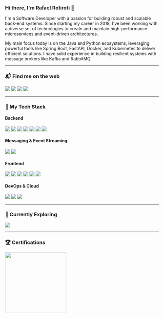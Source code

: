 ### Hi there, I'm Rafael Rotiroti 👋

<p>I'm a Software Developer with a passion for building robust and scalable back-end systems. Since starting my career in 2018, I've been working with a diverse set of technologies to create and maintain high-performance microservices and event-driven architectures.</p>
<p>My main focus today is on the Java and Python ecosystems, leveraging powerful tools like Spring Boot, FastAPI, Docker, and Kubernetes to deliver efficient solutions. I have solid experience in building resilient systems with message brokers like Kafka and RabbitMQ.</p>

---

### 📬 Find me on the web

<a href="https://www.linkedin.com/in/rotirotirafa/" target="_blank"><img src="https://img.shields.io/badge/-LinkedIn-%230077B5?style=for-the-badge&logo=linkedin&logoColor=white" target="_blank"></a>
<a href="mailto:rotirotirafa@gmail.com" target="_blank"><img src="https://img.shields.io/badge/-Gmail-%23c14438?style=for-the-badge&logo=gmail&logoColor=white" target="_blank"></a>
<a href="https://dev.to/rotirotirafa" target="_blank"><img src="https://img.shields.io/badge/dev.to-0A0A0A?style=for-the-badge&logo=dev.to&logoColor=white" target="_blank"></a>
<a href="https://www.twitch.tv/rafael_rotiroti" target="_blank"><img src="https://img.shields.io/badge/Twitch-9146FF?style=for-the-badge&logo=twitch&logoColor=white" target="_blank"></a>

---

### 🚀 My Tech Stack

#### **Backend**
<p>
  <img src="https://img.shields.io/badge/Java-ED8B00?style=for-the-badge&logo=openjdk&logoColor=white">
  <img src="https://img.shields.io/badge/SpringBoot-6DB33F?style=for-the-badge&logo=Spring&logoColor=white">
  <img src="https://img.shields.io/badge/Python-14354C?style=for-the-badge&logo=python&logoColor=white">
  <img src="https://img.shields.io/badge/Django-092E20?style=for-the-badge&logo=django&logoColor=white">
  <img src="https://img.shields.io/badge/Flask-000000?style=for-the-badge&logo=flask&logoColor=white">
  <img src="https://img.shields.io/badge/PHP-777BB4?style=for-the-badge&logo=php&logoColor=white">
  <img src="https://img.shields.io/badge/Laravel-FF2D20?style=for-the-badge&logo=laravel&logoColor=white">
</p>

#### **Messaging & Event Streaming**
<p>
  <img src="https://img.shields.io/badge/Apache%20Kafka-231F20?style=for-the-badge&logo=apachekafka&logoColor=white">
  <img src="https://img.shields.io/badge/RabbitMQ-FF6600?style=for-the-badge&logo=rabbitmq&logoColor=white">
</p>

#### **Frontend**
<p>
  <img src="https://img.shields.io/badge/JavaScript-F7DF1E?style=for-the-badge&logo=javascript&logoColor=black">
  <img src="https://img.shields.io/badge/TypeScript-007ACC?style=for-the-badge&logo=typescript&logoColor=white">
  <img src="https://img.shields.io/badge/React-20232A?style=for-the-badge&logo=react&logoColor=61DAFB">
  <img src="https://img.shields.io/badge/AngularJS-E23237?style=for-the-badge&logo=angularjs&logoColor=white">
  <img src="https://img.shields.io/badge/HTML5-E34F26?style=for-the-badge&logo=html5&logoColor=white">
  <img src="https://img.shields.io/badge/CSS3-1572B6?style=for-the-badge&logo=css3&logoColor=white">
</p>

#### **DevOps & Cloud**
<p>
  <img src="https://img.shields.io/badge/Docker-2496ED?style=for-the-badge&logo=docker&logoColor=white">
  <img src="https://img.shields.io/badge/Kubernetes-326CE5?style=for-the-badge&logo=Kubernetes&logoColor=white">
  <img src="https://img.shields.io/badge/Terraform-7B42BC?style=for-the-badge&logo=terraform&logoColor=white">
</p>

---

### 🌱 Currently Exploring

<p>
  <img src="https://img.shields.io/badge/Google%20Cloud-4285F4?style=for-the-badge&logo=googlecloud&logoColor=white">
</p>

---

### 🏆 Certifications
<a href="https://www.credly.com/badges/8ec971c9-3cb8-446c-8a26-27da5f9cf2ed/linked_in?t=rnwq7t">
  <img src="https://images.credly.com/size/680x680/images/00634f82-b07f-4bbd-a6bb-53de397fc3a6/image.png" width="200px">
</a>
